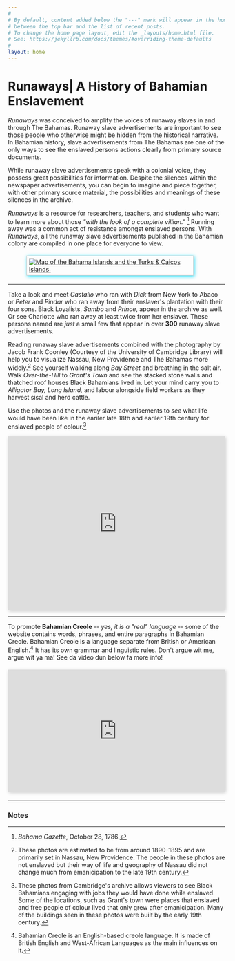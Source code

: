```yaml
---
#
# By default, content added below the "---" mark will appear in the home page
# between the top bar and the list of recent posts.
# To change the home page layout, edit the _layouts/home.html file.
# See: https://jekyllrb.com/docs/themes/#overriding-theme-defaults
#
layout: home
---
```

# Runaways| A History of Bahamian Enslavement

*Runaways* was conceived to amplify the voices of runaway slaves in and through The Bahamas. Runaway slave advertisements are important to see those people who otherwise might be hidden from the historical narrative. In Bahamian history, slave advertisements from The Bahamas are one of the only ways to see the enslaved persons actions clearly from primary source documents. 

While runaway slave advertisements speak with a colonial voice, they possess great possibilities for information. Despite the silences within the newspaper advertisements, you can begin to imagine and piece together, with other primary source material, the possibilities and meanings of these silences in the archive.

*Runaways* is a resource for researchers, teachers, and students who want to learn more about those *"with the look of a complete villian."* [^1] Running away was a common act of resistance amongst enslaved persons. With *Runaways*, all the runaway slave advertisements published in the Bahamian colony are compiled in one place for everyone to view.

<html lang="en">
<head>
    <meta charset="UTF-8">
    <meta name="viewport" content="width=device-width, initial-scale=1.0">
    <style>
        .map-wrapper {
            display: flex;
            justify-content: center;
            align-items: center;
            margin: 20px 0; /* Adds space around the map without affecting other items */
        }
        .map-wrapper img {
            max-width: 90%;
            height: auto;
            border: 1px solid #ccc;
            padding: 5px;
            box-shadow: 2px 2px 8px rgba(12, 218, 246, 0.91);
        }
    </style>
</head>
<body>
    <!-- Map content -->
    <div class="map-wrapper">
        <a href="https://www.researchgate.net/figure/Map-of-the-Bahama-Islands-and-the-Turks-Caicos-Islands_fig2_265201548">
            <img src="https://www.researchgate.net/profile/Robert-Henderson-8/publication/265201548/figure/fig2/AS:669405558104068@1536610130376/Map-of-the-Bahama-Islands-and-the-Turks-Caicos-Islands.png" 
                 alt="Map of the Bahama Islands and the Turks & Caicos Islands.">
        </a>
    </div>
</body>
</html>

-------------

Take a look and meet *Castalio* who ran with *Dick* from New York to Abaco or *Peter* and *Pindar* who ran away from their enslaver's plantation with their four sons. Black Loyalists, *Sambo* and *Prince*, appear in the archive as well. Or see Charlotte who ran away at least twice from her enslaver. These persons named are *just* a small few that appear in over __300__ runaway slave advertisements. 

Reading runaway slave advertisements combined with the photography by Jacob Frank Coonley (Courtesy of the University of Cambridge Library) will help you to visualize Nassau, New Providence and The Bahamas more widely.[^3] See yourself walking along *Bay Street* and breathing in the salt air. Walk *Over-the-Hill* to *Grant's Town* and see the stacked stone walls and thatched roof houses Black Bahamians lived in. Let your mind carry you to *Alligator Bay, Long Island,* and labour alongside field workers as they harvest sisal and herd cattle. 

Use the photos and the runaway slave advertisements to *see* what life would have been like in the eariler late 18th and eariler 19th century for enslaved people of colour.[^2] 

<div style='position: relative; width: 100%; padding-bottom: 80%;'><iframe type='text/html' width='600' height='410' style='position: absolute; width: 100%; height: 100%;' src='https://cudl.lib.cam.ac.uk/embed/#item=PH-Y-03071-A&page=34&hide-info=true' frameborder='0' allowfullscreen='' onmousewheel=''></iframe></div>

---
To promote __Bahamian Creole__ -- *yes, it is a "real" language* -- some of the website contains words, phrases, and entire paragraphs in Bahamian Creole. Bahamian Creole is a language separate from British or American English.[^4] It has its own grammar and linguistic rules. Don't argue wit me, argue wit ya ma! See da video dun below fa more info!

<html lang="en">
<head>
    <meta charset="UTF-8">
    <meta name="viewport" content="width=device-width, initial-scale=1.0">
    <style>
        .video-wrapper {
            display: flex;
            justify-content: center;
            align-items: center;
            margin: 20px 0; /* Adds space around the video */
        }
        iframe {
            max-width: 100%; /* Makes the video responsive */
            height: auto; /* Adjusts the height proportionally */
            aspect-ratio: 16 / 9; /* Ensures correct aspect ratio */
            border: none;
            box-shadow: 2px 2px 8px rgba(0, 0, 0, 0.2);
        }
    </style>
</head>
<body>
    <!-- Centered YouTube Video -->
    <div class="video-wrapper">
        <iframe 
            src="https://www.youtube.com/embed/Sw2DZ8U48Wk?si=K8iASnyjAdAuR-vQ" 
            title="YouTube video player" 
            allow="accelerometer; autoplay; clipboard-write; encrypted-media; gyroscope; picture-in-picture; web-share" 
            width='800'
            height='450'
            referrerpolicy="strict-origin-when-cross-origin" 
            allowfullscreen>
        </iframe>
    </div>
</body>
</html>

--- 
### Notes
[^1]: *Bahama Gazette*, October 28, 1786.
[^2]: These photos from Cambridge's archive allows viewers to see Black Bahamians engaging with jobs they would have done while enslaved. Some of the locations, such as Grant's town were places that enslaved and free people of colour lived that only grew after emanicipation. Many of the buildings seen in these photos were built by the early 19th century. 
[^3]: These photos are estimated to be from around 1890-1895 and are primarily set in Nassau, New Providence. The people in these photos are not enslaved but their way of life and geography of Nassau did not change much from emanicipation to the late 19th century.
[^4]: Bahamian Creole is an English-based creole language. It is made of British English and West-African Languages as the main influences on it.